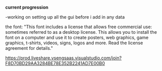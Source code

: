 **current progression**

-working on setting up all the gui before i add in any data



the font: "This font includes a license that allows free commercial use: sometimes referred to as a desktop license. This allows you to install the font on a computer and use it to create posters, web graphics, game graphics, t-shirts, videos, signs, logos and more. Read the license agreement for details."


https://prod.liveshare.vsengsaas.visualstudio.com/join?F8D70BD29AA3284BE78E352B2241AD7E00B0 
